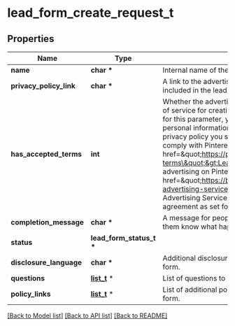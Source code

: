 # lead_form_create_request_t

## Properties
Name | Type | Description | Notes
------------ | ------------- | ------------- | -------------
**name** | **char \*** | Internal name of the lead form. | 
**privacy_policy_link** | **char \*** | A link to the advertiser&#39;s privacy policy. This will be included in the lead form&#39;s disclosure language. | 
**has_accepted_terms** | **int** | Whether the advertiser has accepted Pinterest&#39;s terms of service for creating a lead ad.  By sending us TRUE for this parameter, you agree that (i) you will use any personal information received in compliance with the privacy policy you share with Pinterest, and (ii) you will comply with Pinterest&#39;s &lt;a href&#x3D;\&quot;https://policy.pinterest.com/en/lead-ad-terms\&quot;&gt;Lead Ad Terms&lt;/a&gt;. As a reminder, all advertising on Pinterest is subject to the &lt;a href&#x3D;\&quot;https://business.pinterest.com/en/pinterest-advertising-services-agreement/\&quot;&gt;Pinterest Advertising Services Agreement&lt;/a&gt; or an equivalent agreement as set forth on an IO | 
**completion_message** | **char \*** | A message for people who complete the form to let them know what happens next. | 
**status** | **lead_form_status_t \*** |  | [optional] 
**disclosure_language** | **char \*** | Additional disclosure language to be included in the lead form. | [optional] 
**questions** | [**list_t**](lead_form_question.md) \* | List of questions to be displayed on the lead form. | 
**policy_links** | [**list_t**](lead_form_common_policy_links_inner.md) \* | List of additional policy links to be displayed on the lead form. | [optional] 

[[Back to Model list]](../README.md#documentation-for-models) [[Back to API list]](../README.md#documentation-for-api-endpoints) [[Back to README]](../README.md)


